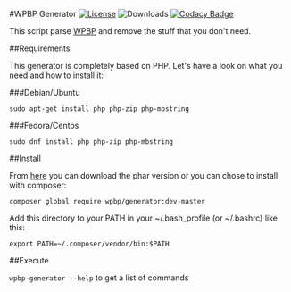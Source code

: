 #WPBP Generator
[![License](https://img.shields.io/badge/License-GPL%20v3-blue.svg)](http://www.gnu.org/licenses/gpl-3.0)
![Downloads](https://img.shields.io/packagist/dt/wpbp/generator.svg) [![Codacy Badge](https://api.codacy.com/project/badge/Grade/6df5d14213264ad196654bf9c611e410)](https://www.codacy.com/app/mte90net/generator?utm_source=github.com&amp;utm_medium=referral&amp;utm_content=WPBP/generator&amp;utm_campaign=Badge_Grade)

This script parse [WPBP](https://github.com/WPBP/WordPress-Plugin-Boilerplate-Powered) and remove the stuff that you don't need.

##Requirements

This generator is completely based on PHP. Let's have a look on what you need and how to install it:

###Debian/Ubuntu

`sudo apt-get install php php-zip php-mbstring`

###Fedora/Centos

`sudo dnf install php php-zip php-mbstring`

##Install

From [here](https://github.com/WPBP/generator/releases) you can download the phar version or you can chose to install with composer:

`composer global require wpbp/generator:dev-master`

Add this directory to your PATH in your ~/.bash_profile (or ~/.bashrc) like this:

`export PATH=~/.composer/vendor/bin:$PATH`

##Execute

`wpbp-generator --help` to get a list of commands

